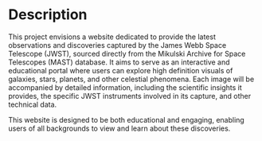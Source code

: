 # Description
This project envisions a website dedicated to provide the latest observations and discoveries captured by the James Webb Space Telescope (JWST), sourced directly from the Mikulski Archive for Space Telescopes (MAST) database. It aims to serve as an interactive and educational portal where users can explore high definition visuals of galaxies, stars, planets, and other celestial phenomena. Each image will be accompanied by detailed information, including the scientific insights it provides, the specific JWST instruments involved in its capture, and other technical data.

This website is designed to be both educational and engaging, enabling users of all backgrounds to view and learn about these discoveries.

